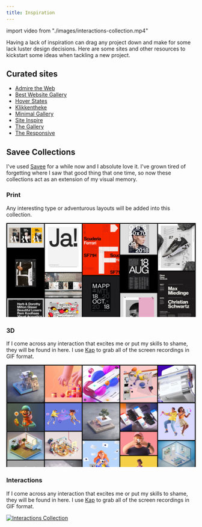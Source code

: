 ```yaml
---
title: Inspiration
---
```


import video from "./images/interactions-collection.mp4"

Having a lack of inspiration can drag any project down and make for some lack luster design decisions. Here are some sites and other resources to kickstart some ideas when tackling a new project.

## Curated sites

- [Admire the Web](https://www.admiretheweb.com/)
- [Best Website Gallery](https://bestwebsite.gallery/)
- [Hover States](https://www.hoverstat.es/)
- [Klikkentheke](https://klikkentheke.com/)
- [Minimal Gallery](https://minimal.gallery/)
- [Site Inspire](https://www.siteinspire.com/)
- [The Gallery](https://thegallery.io/)
- [The Responsive](http://the-responsive.com/)

## Savee Collections

I've used [Savee](https://savee.it) for a while now and I absolute love it. I've grown tired of forgetting where I saw that good thing that one time, so now these collections act as an extension of my visual memory.

### Print

Any interesting type or adventurous layouts will be added into this collection.

[![Print Collection](./images/design-collection.jpg 'Savee print Collection')](https://savee.it/adamcollier/collections/print-2/)

### 3D

If I come across any interaction that excites me or put my skills to shame, they will be found in here. I use [Kap](https://getkap.co/) to grab all of the screen recordings in GIF format.

[![3D Collection](./images/3d-collection.jpg 'Savee 3D Collection')](https://savee.it/adamcollier/collections/3d/)

<!-- ### Web

Those beautiful web layouts and good uses of type and imagery will live here. Sometimes it will just be an element of the screen which I will note in the info tab.

[![Web Collection](./images/design-collection.jpg 'Savee web Collection')](https://savee.it/adamcollier/collections/web/) -->

### Interactions

If I come across any interaction that excites me or put my skills to shame, they will be found in here. I use [Kap](https://getkap.co/) to grab all of the screen recordings in GIF format.

[![Interactions Collection](./images/interactions-collection.jpg 'Savee interactions Collection')](https://savee.it/adamcollier/collections/interactions/)

